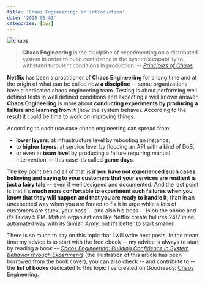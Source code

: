 ```yaml
---
title: 'Chaos Engineering: an introduction'
date: '2018-05-01'
categories: [ops]
---
```


![chaos](/post/chaos-engineering-an-introduction_files/chaos.png)

> **Chaos Engineering** is the discipline of experimenting on a distributed system in order to build confidence in the system’s capability to withstand turbulent conditions in production.
-- *[Principles of Chaos](http://principlesofchaos.org/)*

<!--more-->

**Netflix** has been a practitioner of **Chaos Engineering** for a long time and at the origin of what can be called now **a discipline** -- some organizations have a dedicated chaos engineering team.
Testing is about performing well defined tests in well defined conditions and expecting a well known answer. **Chaos Engineering** is more about **conducting experiments by producing a failure and learning from it** (how the system behave). According to the result it could be time to work on improving things.

According to each use case chaos engineering can spread from:

* **lower layers**: at infrastructure level by rebooting an instance,
* to **higher layers**: at service level by flooding an API with a kind of DoS,
* or even at **team level** by producing a failure requiring manual intervention, in this case it’s called **game days**.

The key point behind all of that is **if you have not experienced such cases**, **believing and saying to your customers that your services are resilient is just a fairy tale** -- even if well designed and documented.
And the last point is that it’s **much more confortable to experiment such failures when you know that they will happen and that you are ready to handle it**, than in an unexpected way when you are forced to fix it in urge while a lots of customers are stuck, your boss -- and also his boss -- is on the phone and it’s Friday 5 PM. Mature organizations like Netflix create failures 24/7 in an automated way with its [Simian Army](https://medium.com/netflix-techblog/the-netflix-simian-army-16e57fbab116), but it’s better to start smaller.

There is so much to say on this topic that I will write next posts. In the mean time my advice is to start with the free ebook -- my advice is always to start by reading a book -- *[Chaos Engineering: Building Confidence in System Behavior through Experiments](http://www.oreilly.com/webops-perf/free/chaos-engineering.csp)* (the illustration of this article has been borrowed from the book cover), you can also check -- and contribute to -- the **list of books** dedicated to this topic I’ve created on Goodreads: [Chaos Engineering](https://www.goodreads.com/list/show/122960.Chaos_Engineering).
